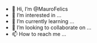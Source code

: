 - 👋 Hi, I’m @MauroFelics
- 👀 I’m interested in ...
- 🌱 I’m currently learning ...
- 💞️ I’m looking to collaborate on ...
- 📫 How to reach me ...

<!---
MauroFelics/MauroFelics is a ✨ special ✨ repository because its `README.md` (this file) appears on your GitHub profile.
You can click the Preview link to take a look at your changes.
--->
